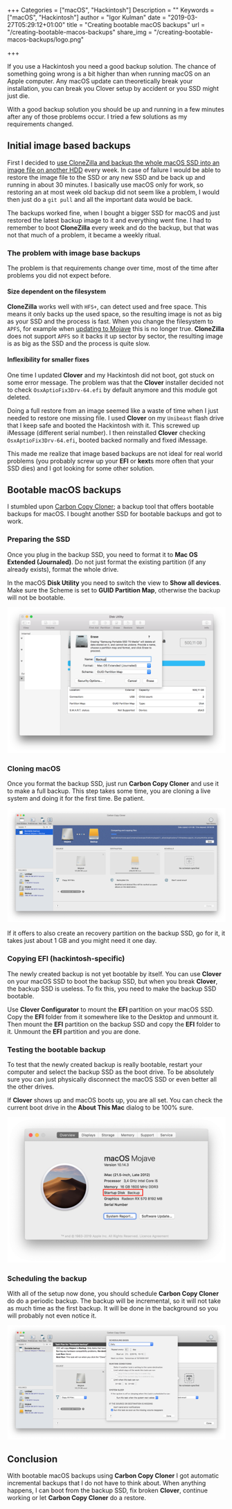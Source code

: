+++
Categories = ["macOS", "Hackintosh"]
Description = ""
Keywords = ["macOS", "Hackintosh"]
author = "Igor Kulman"
date = "2019-03-27T05:29:12+01:00"
title = "Creating bootable macOS backups"
url = "/creating-bootable-macos-backups"
share_img = "/creating-bootable-macos-backups/logo.png"

+++

If you use a Hackintosh you need a good backup solution. The chance of something going wrong is a bit higher than when running macOS on an Apple computer. Any macOS update can theoretically break your installation, you can break you Clover setup by accident or you SSD might just die. 

With a good backup solution you should be up and running in a few minutes after any of those problems occur. I tried a few solutions as my requirements changed.

## Initial image based backups

First I decided to [use CloneZilla and backup the whole macOS SSD into an image file on another HDD](/using-clonezilla-for-hackintosh-backups/) every week. In case of failure I would be able to restore the image file to the SSD or any new SSD and be back up and running in about 30 minutes. I basically use macOS only for work, so restoring an at most week old backup did not seem like a problem, I would then just do a `git pull` and all the important data would be back.

The backups worked fine, when I bought a bigger SSD for macOS and just restored the latest backup image to it and everything went fine. I had to remember to boot **CloneZilla** every week and do the backup, but that was not that much of a problem, it became a weekly ritual.

### The problem with image base backups

The problem is that requirements change over time, most of the time after problems you did not expect before.

#### Size dependent on the filesystem

**CloneZilla** works well with `HFS+`, can detect used and free space. This means it only backs up the used space, so the resulting image is not as big as your SSD and the process is fast. When you change the filesystem to `APFS`, for example when [updating to Mojave](/switching-my-hackintosh-from-nvidia-to-amd) this is no longer true. **CloneZilla** does not support `APFS` so it backs it up sector by sector, the resulting image is as big as the SSD and the process is quite slow.

#### Inflexibility for smaller fixes

One time I updated **Clover** and my Hackintosh did not boot, got stuck on some error message. The problem was that the **Clover** installer decided not to check `OsxAptioFix3Drv-64.efi` by default anymore and this module got deleted. 

Doing a full restore from an image seemed like a waste of time when I just needed to restore one missing file. I used **Clover** on my `Unibeast` flash drive that I keep safe and booted the Hackintosh with it. This screwed up iMessage (different serial number). I then reinstalled **Clover** checking `OsxAptioFix3Drv-64.efi`, booted backed normally and fixed iMessage. 

This made me realize that image based backups are not ideal for real world problems (you probably screw up your **EFI** or **kext**s more often that your SSD dies) and I got looking for some other solution.

## Bootable macOS backups

I stumbled upon [Carbon Copy Cloner](https://bombich.com/); a backup tool that offers bootable backups for macOS. I bought another SSD for bootable backups and got to work.

### Preparing the SSD

Once you plug in the backup SSD, you need to format it to **Mac OS Extended (Journaled)**. Do not just format the existing partition (if any already exists), format the whole drive. 

<!--more-->

In the macOS **Disk Utility** you need to switch the view to **Show all devices**. Make sure the Scheme is set to **GUID Partition Map**, otherwise the backup will not be bootable.

![Formatting external drive](Formatting.png)

### Cloning macOS

Once you format the backup SSD, just run **Carbon Copy Cloner** and use it to make a full backup. This step takes some time, you are cloning a live system and doing it for the first time. Be patient.

![Cloning with Carbon Copy Cloner](Clone.png)

If it offers to also create an recovery partition on the backup SSD, go for it, it takes just about 1 GB and you might need it one day.

### Copying EFI (hackintosh-specific)

The newly created backup is not yet bootable by itself. You can use **Clover** on your macOS SSD to boot the backup SSD, but when you break **Clover**, the backup SSD is useless. To fix this, you need to make the backup SSD bootable.

Use **Clover Configurator** to mount the **EFI** partition on your macOS SSD. Copy the **EFI** folder from it somewhere like to the Desktop and unmount it. Then mount the **EFI** partition on the backup SSD and copy the **EFI** folder to it. Unmount the **EFI** partition and you are done.

### Testing the bootable backup

To test that the newly created backup is really bootable, restart your computer and select the backup SSD as the boot drive. To be absolutely sure you can just physically disconnect the macOS SSD or even better all the other drives.

If **Clover** shows up and macOS boots up, you are all set. You can check the current boot drive in the **About This Mac** dialog to be 100% sure.

![macOS backup booted from external drive](BootedBackup.png)

### Scheduling the backup

With all of the setup now done, you should schedule **Carbon Copy Cloner** do do a periodic backup. The backup will be incremental, so it will not take as much time as the first backup. It will be done in the background so you will probably not even notice it.

![Carbon Copy Cloner schedule](Schedule.png)

## Conclusion

With bootable macOS backups using **Carbon Copy Cloner** I got automatic incremental backups that I do not have to think about. When anything happens, I can boot from the backup SSD, fix broken **Clover**, continue working or let **Carbon Copy Cloner** do a restore.